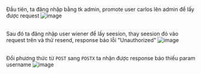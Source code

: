 
Đầu tiên, ta đăng nhập bằng tk admin, promote user carlos lên admin để lấy được request
![image](https://user-images.githubusercontent.com/62832067/156549887-53ccee0f-ea9d-4a8f-8e6d-8901a1aabf93.png)

<br> Sau đó ta đăng nhập user wiener để lấy seesion, thay seesion đó vào request trên và thử resend, response báo lỗi "Unauthorized"
![image](https://user-images.githubusercontent.com/62832067/156550008-eb9bd2e3-b274-4c66-a934-f821514817cf.png)

<br> Đổi phương thức từ ```POST``` sang ```POSTX``` ta nhận được response báo thiếu param username
![image](https://user-images.githubusercontent.com/62832067/156550171-014a9540-b06a-4485-ae74-1dc6568495b5.png)

